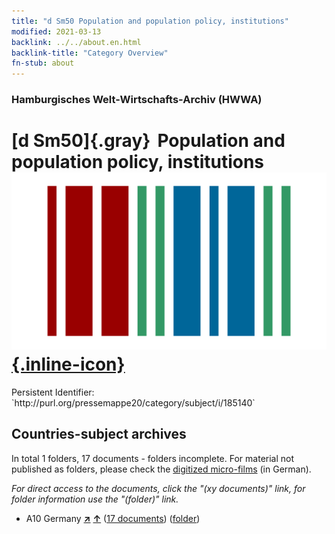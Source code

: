```yaml
---
title: "d Sm50 Population and population policy, institutions"
modified: 2021-03-13
backlink: ../../about.en.html
backlink-title: "Category Overview"
fn-stub: about
---
```


### Hamburgisches Welt-Wirtschafts-Archiv (HWWA)

# [d Sm50]{.gray}&#8201; Population and population policy, institutions &#160; [![Wikidata](/images/Wikidata-logo.svg "Wikidata"){.inline-icon}](http://www.wikidata.org/entity/Q104699246)

<div class="hint">Persistent Identifier: `http://purl.org/pressemappe20/category/subject/i/185140`</div>







## Countries-subject archives





In total 1 folders, 17 documents - folders incomplete.
For material not published as folders, please check the [digitized micro-films](/film/h1_sh.de.html) (in German).

_For direct access to the documents, click the "(xy documents)" link, for folder information use the "(folder)" link._


- A10 Germany [**&nearr;**](../../../geo/i/126128/about.en.html "Germany (all folders)") [**&uarr;**](../../../geo/about.en.html#A10 "Country category system") (<a href="https://pm20.zbw.eu/iiifview/folder/sh/126128,185140" title="about: Germany : Population and population policy, institutions" target="_blank">17 documents</a>) ([folder](../../../../folder/sh/1261xx/126128/1851xx/185140/about.en.html))








